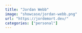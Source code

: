 ```yaml
---
title: "Jordan Webb"
image: "showcase/jordan-webb.png"
url: "https://jordemort.dev/"
categories: ["personal"]
---
```

